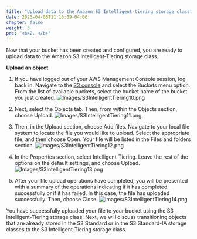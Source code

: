 ```yaml
---
title: "Upload data to the Amazon S3 Intelligent-tiering storage class"
date: 2023-04-05T11:16:09-04:00
chapter: false
weight: 3
pre: "<b>2. </b>"
---
```


Now that your bucket has been created and configured, you are ready to upload data to the Amazon S3 Intelligent-Tiering storage class.

**Upload an object**

1. If you have logged out of your AWS Management Console session, log back in. Navigate to the [S3 console](https://s3.console.aws.amazon.com/s3/home) and select the Buckets menu option. From the list of available buckets, select the bucket name of the bucket you just created.
![Images/S3IntelligentTiering10.png](/Cost/100_S3_Intelligent_Tiering/Images/S3-IntelligentTiering-10.png)

2. Next, select the Objects tab. Then, from within the Objects section, choose Upload.
![Images/S3IntelligentTiering11.png](/Cost/100_S3_Intelligent_Tiering/Images/S3-IntelligentTiering-11.png)

3. Then, in the Upload section, choose Add files. Navigate to your local file system to locate the file you would like to upload. Select the appropriate file, and then choose Open. Your file will be listed in the Files and folders section.
![Images/S3IntelligentTiering12.png](/Cost/100_S3_Intelligent_Tiering/Images/S3-IntelligentTiering-12.png)

4. In the Properties section, select Intelligent-Tiering. Leave the rest of the options on the default settings, and choose Upload.
![Images/S3IntelligentTiering13.png](/Cost/100_S3_Intelligent_Tiering/Images/S3-IntelligentTiering-13.png)

5. After your file upload operations have completed, you will be presented with a summary of the operations indicating if it has completed successfully or if it has failed. In this case, the file has uploaded successfully. Then, choose Close.
![Images/S3IntelligentTiering14.png](/Cost/100_S3_Intelligent_Tiering/Images/S3-IntelligentTiering-14.png)

You have successfully uploaded your file to your bucket using the S3 Intelligent-Tiering storage class. Next, we will discuss transitioning objects that are already stored in the S3 Standard or in the S3 Standard-IA storage classes to the S3 Intelligent-Tiering storage class.